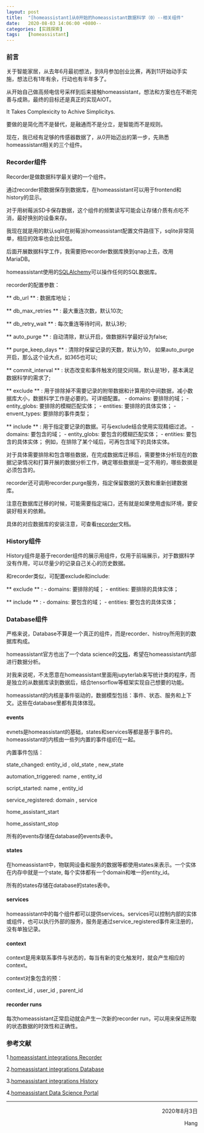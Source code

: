 ```yaml
---
layout: post
title:  "[homeassistant]从0开始的homeassistant数据科学（0）--相关组件"
date:   2020-08-03 14:06:00 +0800--
categories: [实践探索]
tags:   [homeassistant]
---
```


### 前言

关于智能家居，从去年6月最初想法，到8月参加创业比赛，再到11开始动手实施，想法已有1年有余，行动也有半年多了。

从开始自己做高频电信号采样到后来接触homeassistant，想法和方案也在不断完善与成熟，最终的目标还是真正的实现AIOT。

It Takes Complexicity to Achive Simplicitys.

要做的是简化而不是替代，是融通而不是分立，是智能而不是规则。

现在，我已经有足够的传感器数据了，从0开始迈出的第一步，先熟悉homeassistant相关的三个组件。

### Recorder组件

Recorder是做数据科学最关键的一个组件。

通过recorder把数据保存到数据库，在homeassistant可以用于frontend和history的显示。

对于用树莓派SD卡保存数据，这个组件的频繁读写可能会让存储介质有点吃不消，最好换别的设备来存。

我现在就是用的默认sqlit在树莓派homeassistant配置文件路径下，sqlite非常简单，相应的效率也会比较低。

后面开展数据科学工作，我需要把recorder数据库换到qnap上去，改用MariaDB。

homeassistant使用的[SQLAlchemy](https://www.sqlalchemy.org/)可以操作任何的SQL数据库。

recorder的配置参数：

** db_url ** : 数据库地址；

** db_max_retries ** : 最大重连次数，默认10次;

** db_retry_wait ** : 每次重连等待时间，默认3秒;

** auto_purge ** : 自动清除，默认开启，做数据科学最好设为false;

** purge_keep_days ** : 清除时保留记录的天数，默认为10， 如果auto_purge开启，那么这个设大点，如365也可以;

** commit_interval ** : 状态改变和事件触发的提交间隔，默认是1秒，基本满足数据科学的需求了;

** exclude ** : 
	用于排除掉不需要记录的附带数据和计算用的中间数据，减小数据库大小，数据科学工作是必要的。可详细配置。
	- domains: 要排除的域；
	- entity_globs: 要排除的模糊匹配实体；
	- entities: 要排除的具体实体；
	- envent_types: 要排除的事件类型；

** include ** :
	用于指定要记录的数据。可与exclude结合使用实现精细过滤。
	- domains: 要包含的域；
	- entity_globs: 要包含的模糊匹配实体；
	- entities: 要包含的具体实体；
	例如，在排除了某个域后，可再包含域下的具体实体。

对于具体需要排除和包含哪些数据，在完成数据库迁移后，需要整体分析现在的数据记录情况和打算开展的数据分析工作，确定哪些数据是一定不用的，哪些数据是必须包含的。

recorder还可调用recorder.purge服务，指定保留数据的天数和重新创建数据库。

注意在数据库迁移的时候，可能需要指定端口，还有就是如果使用虚拟环境，要安装好相关的依赖。

具体的对应数据库的安装注意，可查看[recorder](https://www.home-assistant.io/integrations/recorder/)文档。


### History组件

History组件是基于recorder组件的展示用组件，仅用于前端展示，对于数据科学没有作用，可以尽量少的记录自己关心的历史数据。

和recorder类似，可配置exclude和include:

** exclude ** : 
	- domains: 要排除的域；
	- entities: 要排除的具体实体；

** include ** :
	- domains: 要包含的域；
	- entities: 要包含的具体实体；


### Database组件

严格来说，Database不算是一个真正的组件，而是recorder、histroy所用到的数据库构成。

homeassistant官方也出了一个data science的[文档](https://data.home-assistant.io/)，希望在homeassistant内部进行数据分析。

对我来说呢，不太愿意在homeassistant里面用jupyterlab来写统计类的程序，而是独立的从数据库读到数据后，结合tensorflow等框架实现自己想要的功能。

homeassistant的内核是事件驱动的，数据模型包括：事件、状态、服务和上下文。这些在database里都有具体体现。

#### events

evnets是homeassistant的基础，states和services等都是基于事件的。homeassistant的内核由一些列内置的事件组织在一起。

内置事件包括：

state_changed: entity_id , old_state , new_state

automation_triggered: name , entity_id

script_started: name , entity_id

service_registered: domain , service

home_assistant_start

home_assistant_stop

所有的events存储在database的events表中。

#### states

在homeassistant中，物联网设备和服务的数据等都使用states来表示。一个实体在内存中就是一个state, 每个实体都有一个domain和唯一的entity_id。

所有的states存储在database的states表中。

#### services

homeassistant中的每个组件都可以提供services。services可以控制内部的实体或组件，也可以执行外部的服务，服务是通过service_registered事件来注册的，没有单独记录。

#### context

context是用来联系事件与状态的，每当有新的变化触发时，就会产生相应的context。

context对象包含的预：

context_id , user_id , parent_id

#### recorder runs

每次homeassistant正常启动就会产生一次新的recorder run，可以用来保证所取的状态数据的时效性和正确性。

### 参考文献

1.[homeassistant integrations Recorder](https://www.home-assistant.io/integrations/recorder/)

2.[homeassistant integrations Database](https://www.home-assistant.io/docs/backend/database/#schema)

3.[homeassistant integrations History](https://www.home-assistant.io/integrations/history/)

4.[homeassistant Data Science Portal](https://data.home-assistant.io/)
 
 
___




<p align = "right">2020年8月3日</p>
<p align = "right">Hang</p>

